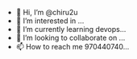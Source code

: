 - 👋 Hi, I’m @chiru2u
- 👀 I’m interested in ...
- 🌱 I’m currently learning devops...
- 💞️ I’m looking to collaborate on ...
- 📫 How to reach me 970440740...

<!---
chiru2u/chiru2u is a ✨ special ✨ repository because its `README.md` (this file) appears on your GitHub profile.
You can click the Preview link to take a look at your changes.
--->
